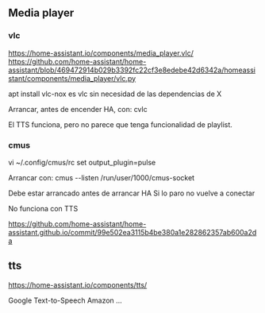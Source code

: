## Media player

### vlc
https://home-assistant.io/components/media_player.vlc/
https://github.com/home-assistant/home-assistant/blob/469472914b029b3392fc22cf3e8edebe42d6342a/homeassistant/components/media_player/vlc.py

apt install vlc-nox
  es vlc sin necesidad de las dependencias de X

Arrancar, antes de encender HA, con:
cvlc

El TTS funciona, pero no parece que tenga funcionalidad de playlist.

### cmus
vi ~/.config/cmus/rc
set output_plugin=pulse

Arrancar con:
cmus --listen /run/user/1000/cmus-socket

Debe estar arrancado antes de arrancar HA
Si lo paro no vuelve a conectar

No funciona con TTS

https://github.com/home-assistant/home-assistant.github.io/commit/99e502ea3115b4be380a1e282862357ab600a2da


## tts
https://home-assistant.io/components/tts/

Google Text-to-Speech
Amazon
...
